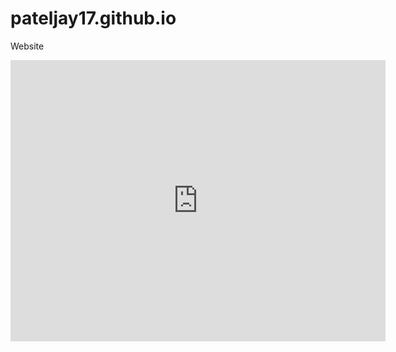 # pateljay17.github.io
Website
<iframe src="https://www.google.com/maps/embed?pb=!1m18!1m12!1m3!1d3731.4962989661353!2d72.96416571428568!3d20.73066898616058!2m3!1f0!2f0!3f0!3m2!1i1024!2i768!4f13.1!3m3!1m2!1s0x3be0efc591e5e0f9%3A0xcecaac28937fbfab!2sJoravasan%20Railway%20Station!5e0!3m2!1sen!2sin!4v1678784583135!5m2!1sen!2sin" width="600" height="450" style="border:0;" allowfullscreen="" loading="lazy" referrerpolicy="no-referrer-when-downgrade"></iframe>
